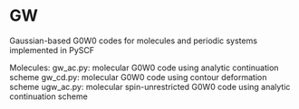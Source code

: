 # GW
Gaussian-based G0W0 codes for molecules and periodic systems implemented in PySCF

Molecules:
gw_ac.py: molecular G0W0 code using analytic continuation scheme
gw_cd.py: molecular G0W0 code using contour deformation scheme
ugw_ac.py: molecular spin-unrestricted G0W0 code using analytic continuation scheme
